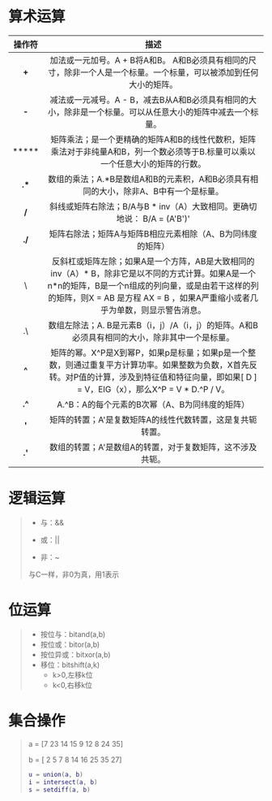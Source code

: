 # 算术运算

| 操作符  |                             描述                             |
| :-----: | :----------------------------------------------------------: |
|  **+**  | 加法或一元加号。A + B将A和B。 A和B必须具有相同的尺寸，除非一个人是一个标量。一个标量，可以被添加到任何大小的矩阵。 |
|  **-**  | 减法或一元减号。A - B，减去B从A和B必须具有相同的大小，除非是一个标量。可以从任意大小的矩阵中减去一个标量。 |
|  *****  | 矩阵乘法；是一个更精确的矩阵A和B的线性代数积，矩阵乘法对于非纯量A和B，列一个数必须等于B.标量可以乘以一个任意大小的矩阵的行数。 |
| **.\*** | 数组的乘法；A.*B是数组A和B的元素积，A和B必须具有相同的大小，除非A、B中有一个是标量。 |
|  **/**  | 斜线或矩阵右除法；B/A与B * inv（A）大致相同。更确切地说： B/A = (A'B')' |
| **./**  |  矩阵右除法；矩阵A与矩阵B相应元素相除（A、B为同纬度的矩阵）  |
|    \    | 反斜杠或矩阵左除；如果A是一个方阵，AB是大致相同的inv（A）* B，除非它是以不同的方式计算。如果A是一个n*n的矩阵，B是一个n组成的列向量，或是由若干这样的列的矩阵，则X = AB 是方程 AX = B ，如果A严重缩小或者几乎为单数，则显示警告消息。 |
|   .\    | 数组左除法；A. B是元素B（i，j）/A（i，j）的矩阵。A和B必须具有相同的大小，除非其中一个是标量。 |
|  **^**  | 矩阵的幂。X^P是X到幂P，如果p是标量；如果p是一个整数，则通过重复平方计算功率。如果整数为负数，X首先反转。对P值的计算，涉及到特征值和特征向量，即如果[ D ] = V，EIG（x），那么X^P = V * D.^P / V。 |
| **.^**  |        A.^B：A的每个元素的B次幂（A、B为同纬度的矩阵）        |
|  **'**  |  矩阵的转置；A'是复数矩阵A的线性代数转置，这是复共轭转置。   |
| **.'**  |  数组的转置；A'是数组A的转置，对于复数矩阵，这不涉及共轭。   |





# 逻辑运算

> - 与：&&
>
> - 或：||
> - 非：~
>
> 与C一样，非0为真，用1表示





# 位运算

> - 按位与：bitand(a,b)
> - 按位或：bitor(a,b)
> - 按位异或：bitxor(a,b)
> - 移位：bitshift(a,k)
>   - k>0,左移k位
>   - k<0,右移k位



# 集合操作

>a = [7 23 14 15 9 12 8 24 35]  
>
>b = [ 2 5 7 8 14 16 25 35 27] 
>
>```matlab
>u = union(a, b) 
>i = intersect(a, b) 
>s = setdiff(a, b)
>```
